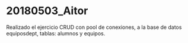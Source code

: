 # 20180503_Aitor
Realizado el ejercicio CRUD con pool de conexiones, a la base de datos equiposdept, tablas: alumnos y equipos.